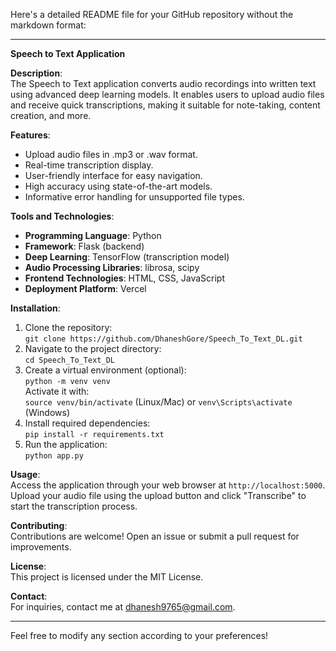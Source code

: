 Here's a detailed README file for your GitHub repository without the markdown format:

---

**Speech to Text Application**

**Description**:  
The Speech to Text application converts audio recordings into written text using advanced deep learning models. It enables users to upload audio files and receive quick transcriptions, making it suitable for note-taking, content creation, and more.

**Features**:  
- Upload audio files in .mp3 or .wav format.  
- Real-time transcription display.  
- User-friendly interface for easy navigation.  
- High accuracy using state-of-the-art models.  
- Informative error handling for unsupported file types.

**Tools and Technologies**:  
- **Programming Language**: Python  
- **Framework**: Flask (backend)  
- **Deep Learning**: TensorFlow (transcription model)  
- **Audio Processing Libraries**: librosa, scipy  
- **Frontend Technologies**: HTML, CSS, JavaScript  
- **Deployment Platform**: Vercel  

**Installation**:  
1. Clone the repository:  
   `git clone https://github.com/DhaneshGore/Speech_To_Text_DL.git`  
2. Navigate to the project directory:  
   `cd Speech_To_Text_DL`  
3. Create a virtual environment (optional):  
   `python -m venv venv`  
   Activate it with:  
   `source venv/bin/activate` (Linux/Mac) or `venv\Scripts\activate` (Windows)  
4. Install required dependencies:  
   `pip install -r requirements.txt`  
5. Run the application:  
   `python app.py`  

**Usage**:  
Access the application through your web browser at `http://localhost:5000`. Upload your audio file using the upload button and click "Transcribe" to start the transcription process.

**Contributing**:  
Contributions are welcome! Open an issue or submit a pull request for improvements.

**License**:  
This project is licensed under the MIT License.

**Contact**:  
For inquiries, contact me at dhanesh9765@gmail.com.

--- 

Feel free to modify any section according to your preferences!
